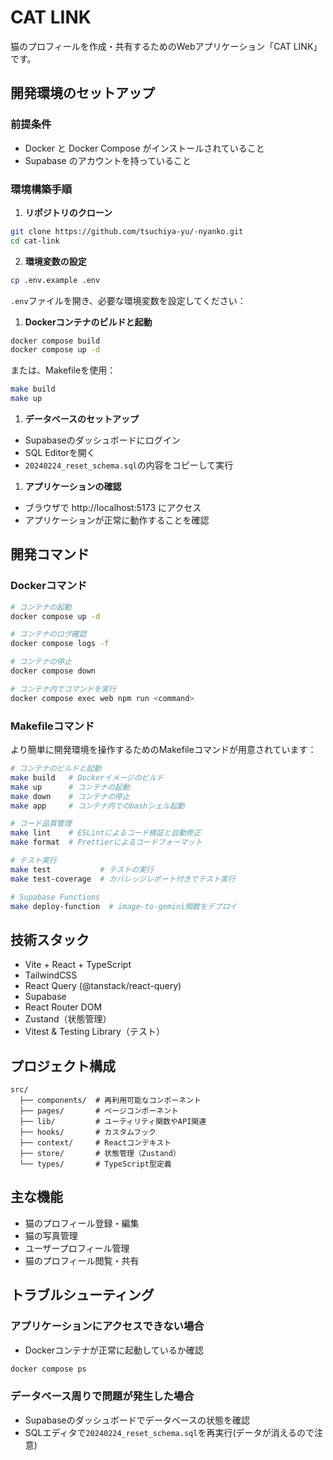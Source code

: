 # CAT LINK

猫のプロフィールを作成・共有するためのWebアプリケーション「CAT LINK」です。

## 開発環境のセットアップ

### 前提条件

- Docker と Docker Compose がインストールされていること
- Supabase のアカウントを持っていること

### 環境構築手順

1. **リポジトリのクローン**
```bash
git clone https://github.com/tsuchiya-yu/-nyanko.git
cd cat-link
```

2. **環境変数の設定**
```bash
cp .env.example .env
```
`.env`ファイルを開き、必要な環境変数を設定してください：

1. **Dockerコンテナのビルドと起動**
```bash
docker compose build
docker compose up -d
```
または、Makefileを使用：
```bash
make build
make up
```

1. **データベースのセットアップ**
- Supabaseのダッシュボードにログイン
- SQL Editorを開く
- `20240224_reset_schema.sql`の内容をコピーして実行

1. **アプリケーションの確認**
- ブラウザで http://localhost:5173 にアクセス
- アプリケーションが正常に動作することを確認

## 開発コマンド

### Dockerコマンド
```bash
# コンテナの起動
docker compose up -d

# コンテナのログ確認
docker compose logs -f

# コンテナの停止
docker compose down

# コンテナ内でコマンドを実行
docker compose exec web npm run <command>
```

### Makefileコマンド
より簡単に開発環境を操作するためのMakefileコマンドが用意されています：

```bash
# コンテナのビルドと起動
make build   # Dockerイメージのビルド
make up      # コンテナの起動
make down    # コンテナの停止
make app     # コンテナ内でのbashシェル起動

# コード品質管理
make lint    # ESLintによるコード検証と自動修正
make format  # Prettierによるコードフォーマット

# テスト実行
make test           # テストの実行
make test-coverage  # カバレッジレポート付きでテスト実行

# Supabase Functions
make deploy-function  # image-to-gemini関数をデプロイ
```

## 技術スタック

- Vite + React + TypeScript
- TailwindCSS
- React Query (@tanstack/react-query)
- Supabase
- React Router DOM
- Zustand（状態管理）
- Vitest & Testing Library（テスト）

## プロジェクト構成

```
src/
  ├── components/  # 再利用可能なコンポーネント
  ├── pages/       # ページコンポーネント
  ├── lib/         # ユーティリティ関数やAPI関連
  ├── hooks/       # カスタムフック
  ├── context/     # Reactコンテキスト
  ├── store/       # 状態管理（Zustand）
  └── types/       # TypeScript型定義
```

## 主な機能

- 猫のプロフィール登録・編集
- 猫の写真管理
- ユーザープロフィール管理
- 猫のプロフィール閲覧・共有

## トラブルシューティング

### アプリケーションにアクセスできない場合
- Dockerコンテナが正常に起動しているか確認
```bash
docker compose ps
```

### データベース周りで問題が発生した場合
- Supabaseのダッシュボードでデータベースの状態を確認
- SQLエディタで`20240224_reset_schema.sql`を再実行(データが消えるので注意)
